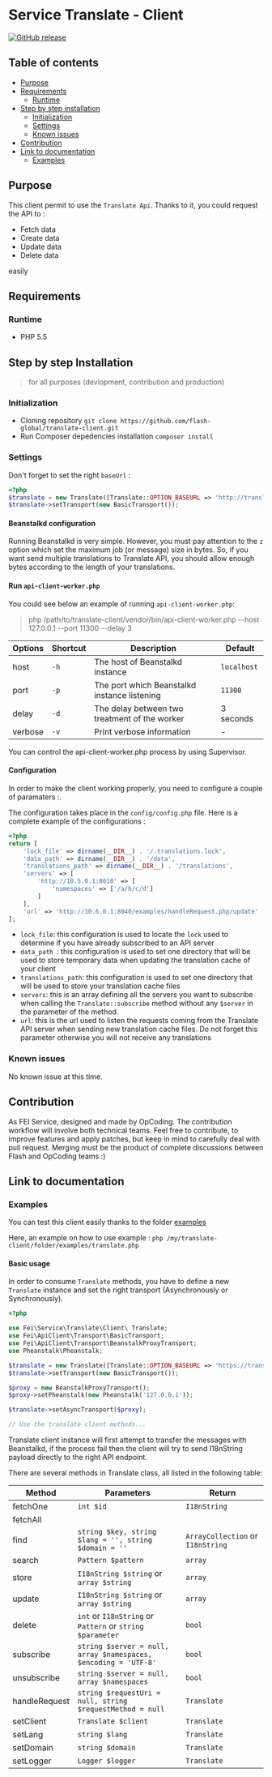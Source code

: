 # Service Translate - Client

[![GitHub release](https://img.shields.io/github/release/flash-global/translate-client.svg?style=for-the-badge)](README.md) 

## Table of contents
- [Purpose](#purpose)
- [Requirements](#requirements)
    - [Runtime](#runtime)
- [Step by step installation](#step-by-step-installation)
    - [Initialization](#initialization)
    - [Settings](#settings)
    - [Known issues](#known-issues)
- [Contribution](#contribution)
- [Link to documentation](#link-to-documentation)
    - [Examples](#examples)

## Purpose
This client permit to use the `Translate Api`. Thanks to it, you could request the API to :
* Fetch data
* Create data
* Update data
* Delete data

easily

## Requirements 

### Runtime
- PHP 5.5

## Step by step Installation
> for all purposes (devlopment, contribution and production)

### Initialization
- Cloning repository 
```git clone https://github.com/flash-global/translate-client.git```
- Run Composer depedencies installation
```composer install```

### Settings

Don't forget to set the right `baseUrl` :

```php
<?php 
$translate = new Translate([Translate::OPTION_BASEURL => 'http://translate.dev']);
$translate->setTransport(new BasicTransport());
```

#### Beanstalkd configuration

Running Beanstalkd is very simple. However, you must pay attention to the `z` option which set the maximum job (or message) size in bytes. So, if you want send multiple translations to Translate API, you should allow enough bytes according to the length of your translations.


#### Run `api-client-worker.php`

You could see below an example of running `api-client-worker.php`:

> php /path/to/translate-client/vendor/bin/api-client-worker.php --host 127.0.0.1 --port 11300 --delay 3


| Options | Shortcut | Description                                   | Default     |
|---------|----------|-----------------------------------------------|-------------|
| host    | `-h`     | The host of Beanstalkd instance               | `localhost` |
| port    | `-p`     | The port which Beanstalkd instance listening  | `11300`     |
| delay   | `-d`     | The delay between two treatment of the worker | 3 seconds   |
| verbose | `-v`     | Print verbose information                     | -           |


You can control the api-client-worker.php process by using Supervisor.

#### Configuration

In order to make the client working properly, you need to configure a couple of paramaters :.

The configuration takes place in the `config/config.php` file. Here is a complete example of the configurations :

```php
<?php
return [
    'lock_file' => dirname(__DIR__) . '/.translations.lock',
    'data_path' => dirname(__DIR__) . '/data',
    'translations_path' => dirname(__DIR__) . '/translations',
    'servers' => [
        'http://10.5.0.1:8010' => [
            'namespaces' => ['/a/b/c/d']
        ]
    ],
    'url' => 'http://10.6.0.1:8040/examples/handleRequest.php/update'
];
```
* `lock_file`: this configuration is used to locate the `lock` used to determine if you have already subscribed to an API server
* `data_path `: this configuration is used to set one directory that will be used to store temporary data when updating the translation cache of your client
* `translations_path`: this configuration is used to set one directory that will be used to store your translation cache files
* `servers`: this is an array defining all the servers you want to subscribe when calling the `Translate::subscribe` method without any `$server` in the parameter of the method.
* `url`: this is the url used to listen the requests coming from the Translate API server when sending new translation cache files. Do not forget this parameter otherwise you will not receive any translations


### Known issues
No known issue at this time.

## Contribution
As FEI Service, designed and made by OpCoding. The contribution workflow will involve both technical teams. Feel free to contribute, to improve features and apply patches, but keep in mind to carefully deal with pull request. Merging must be the product of complete discussions between Flash and OpCoding teams :) 

## Link to documentation 

### Examples
You can test this client easily thanks to the folder [examples](examples)

Here, an example on how to use example : `php /my/translate-client/folder/examples/translate.php` 

#### Basic usage

In order to consume `Translate` methods, you have to define a new `Translate` instance and set the right transport (Asynchronously or Synchronously).


```php
<?php

use Fei\Service\Translate\Client\ Translate;
use Fei\ApiClient\Transport\BasicTransport;
use Fei\ApiClient\Transport\BeanstalkProxyTransport;
use Pheanstalk\Pheanstalk;

$translate = new Translate([Translate::OPTION_BASEURL => 'https://translate.api']); // Put your translate API base URL here
$translate->setTransport(new BasicTransport());

$proxy = new BeanstalkProxyTransport();
$proxy->setPheanstalk(new Pheanstalk('127.0.0.1'));

$translate->setAsyncTransport($proxy);

// Use the translate client methods...
```
Translate client instance will first attempt to transfer the messages with Beanstalkd, if the process fail then the client will try to send I18nString payload directly to the right API endpoint.

There are several methods in Translate class, all listed in the following table:

| Method        | Parameters                                                       | Return                              |
|---------------|------------------------------------------------------------------|-------------------------------------|
| fetchOne      | `int $id`                                                        | `I18nString`                        |
| fetchAll      |                                                                  |                                     |
| find          | `string $key, string $lang = '', string $domain = ''`            | `ArrayCollection` or `I18nString`   |
| search        | `Pattern $pattern`                                               | `array`                             |
| store         | `I18nString $string` or `array $string`                          | `array`                             |
| update        | `I18nString $string` or `array $string`                          | `array`                             |
| delete        | `int` or `I18nString` or `Pattern` or `string` `$parameter`                       | `bool`                              |
| subscribe     | `string $server = null, array $namespaces, $encoding = 'UTF-8'`  | `bool`                              |
| unsubscribe   | `string $server = null, array $namespaces`                       | `bool`                              |
| handleRequest | `string $requestUri = null, string $requestMethod = null`        | `Translate`                         |
| setClient     | `Translate $client`                                              | `Translate`                         |
| setLang       | `string $lang`                                                   | `Translate`                         |
| setDomain     | `string $domain`                                                 | `Translate`                         |
| setLogger     | `Logger $logger`                                                 | `Translate`                         |












